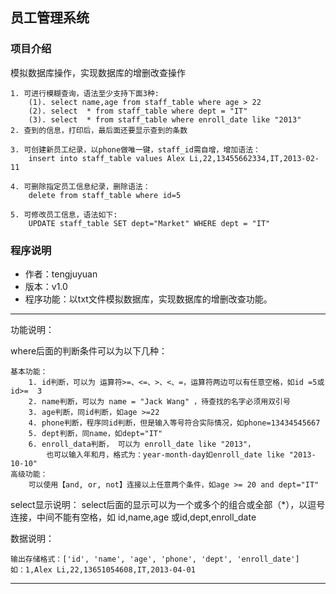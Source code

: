 ## 员工管理系统
### 项目介绍
模拟数据库操作，实现数据库的增删改查操作
```
1. 可进行模糊查询，语法至少支持下面3种:
    (1). select name,age from staff_table where age > 22
    (2). select  * from staff_table where dept = "IT"
    (3). select  * from staff_table where enroll_date like "2013"
2. 查到的信息，打印后，最后面还要显示查到的条数

3. 可创建新员工纪录，以phone做唯一键，staff_id需自增，增加语法：
    insert into staff_table values Alex Li,22,13455662334,IT,2013-02-11

4. 可删除指定员工信息纪录，删除语法：
    delete from staff_table where id=5

5. 可修改员工信息，语法如下:
    UPDATE staff_table SET dept="Market" WHERE dept = "IT"
```

### 程序说明
- 作者：tengjuyuan
- 版本：v1.0
- 程序功能：以txt文件模拟数据库，实现数据库的增删改查功能。

---
功能说明：

where后面的判断条件可以为以下几种：

    基本功能：
        1. id判断，可以为 运算符>=、<=、>、<、=，运算符两边可以有任意空格，如id =5或 id>=  3
        2. name判断，可以为 name = "Jack Wang" ，待查找的名字必须用双引号
        3. age判断，同id判断，如age >=22
        4. phone判断，程序同id判断，但是输入等号符合实际情况，如phone=13434545667
        5. dept判断，同name，如dept="IT"
        6. enroll_data判断， 可以为 enroll_date like "2013"， 
            也可以输入年和月，格式为：year-month-day如enroll_date like "2013-10-10"
    高级功能：
        可以使用【and, or, not】连接以上任意两个条件，如age >= 20 and dept="IT"

select显示说明：
    select后面的显示可以为一个或多个的组合或全部（*），以逗号连接，中间不能有空格，如 id,name,age 或id,dept,enroll_date

数据说明：

    输出存储格式：['id', 'name', 'age', 'phone', 'dept', 'enroll_date']
    如：1,Alex Li,22,13651054608,IT,2013-04-01


---






